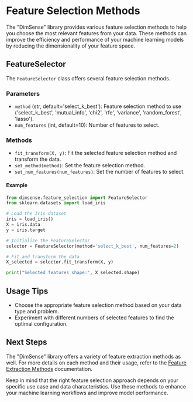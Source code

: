 # Feature Selection Methods

The "DimSense" library provides various feature selection methods to help you choose the most relevant features from your data. These methods can improve the efficiency and performance of your machine learning models by reducing the dimensionality of your feature space.

## FeatureSelector

The `FeatureSelector` class offers several feature selection methods.

### Parameters

- `method` (str, default='select_k_best'): Feature selection method to use ('select_k_best', 'mutual_info', 'chi2', 'rfe', 'variance', 'random_forest', 'lasso').
- `num_features` (int, default=10): Number of features to select.

### Methods

- `fit_transform(X, y)`: Fit the selected feature selection method and transform the data.
- `set_method(method)`: Set the feature selection method.
- `set_num_features(num_features)`: Set the number of features to select.

#### Example

```python
from dimsense.feature_selection import FeatureSelector
from sklearn.datasets import load_iris

# Load the Iris dataset
iris = load_iris()
X = iris.data
y = iris.target

# Initialize the FeatureSelector
selector = FeatureSelector(method='select_k_best', num_features=2)

# Fit and transform the data
X_selected = selector.fit_transform(X, y)

print("Selected features shape:", X_selected.shape)
```

## Usage Tips

- Choose the appropriate feature selection method based on your data type and problem.
- Experiment with different numbers of selected features to find the optimal configuration.

## Next Steps

The "DimSense" library offers a variety of feature extraction methods as well. For more details on each method and their usage, refer to the [Feature Extraction Methods](feature_extraction.md) documentation.

Keep in mind that the right feature selection approach depends on your specific use case and data characteristics. Use these methods to enhance your machine learning workflows and improve model performance.